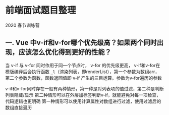 # 前端面试题目整理

2020 春节训练营
## 一. Vue 中v-if和v-for哪个优先级高？如果两个同时出现，应该怎么优化得到更好的性能？

当 v-if 与 v-for 同时作用于同一个节点时， v-for 的优先级更高，
v-if和v-for在模版编译后会执行函数 `_l`（渲染列表，即renderList），第一个参数为数组arr，
第二个参数为函数，函数返回值即 v-if 产生的三目运算。参数为v-for遍历的参数

v-if和v-for同时存在一般有两种情形，第一种是对列表项的值过滤，第二种是判断列表隐藏/显示
第二种情形可以在外层加标签判断v-if，就能避免对每一项检查，代码逻辑也更明确
第一种情形可以使用计算属性对数组进行过滤，使用过滤后的数组直接遍历


